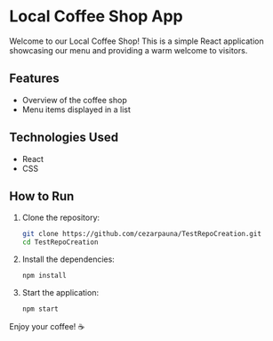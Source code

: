 # Local Coffee Shop App

Welcome to our Local Coffee Shop! This is a simple React application showcasing our menu and providing a warm welcome to visitors.

## Features
- Overview of the coffee shop
- Menu items displayed in a list

## Technologies Used
- React
- CSS

## How to Run
1. Clone the repository:
   ```bash
   git clone https://github.com/cezarpauna/TestRepoCreation.git
   cd TestRepoCreation
   ```
2. Install the dependencies:
   ```bash
   npm install
   ```
3. Start the application:
   ```bash
   npm start
   ```

Enjoy your coffee! ☕